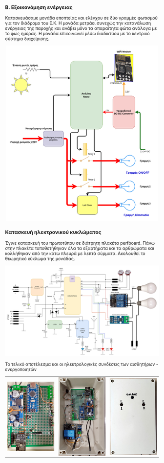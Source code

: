 <H3>Β. Εξοικονόμηση ενέργειας</H3>
Κατασκευάσαμε μονάδα εποπτείας και ελέγχου σε δύο γραμμές φωτισμού για τον διάδρομο του Ε.Κ. Η μονάδα μετράει συνεχώς την κατανάλωση ενέργειας της παροχής και ανάβει μόνο τα απαραίτητα φώτα ανάλογα με το φως ημέρας. Η μονάδα επικοινωνεί μέσω διαδικτύου με το κεντρικό σύστημα διαχείρισης.
<p align = "center">
  <img src="/resources/images/B_Power.png" width="500">
</p>
<H3>Κατασκευή ηλεκτρονικού κυκλώματος</H3>
Έγινε κατασκευή του πρωτοτύπου σε διάτρητη πλακέτα perfboard. Πάνω στην πλακέτα τοποθετήθηκαν όλα τα εξαρτήματα και τα αρθρώματα και κολλήθηκαν από την κάτω πλευρά με λεπτά σύρματα. Ακολουθεί το θεωρητικό κύκλωμα της μονάδας.
<p align = "center">
  <img src="schematics/EEKYP2 .png" width="700">
</p>
Το τελικό αποτέλεσμα και οι ηλεκτρολογικές συνδέσεις των αισθητήρων - ενεργοποιητών
<table align="center">
 <tr>
  <td><img src="Images/EEKYP2_pcb.jpg" width="300"></td>
  <td><img src="Images/EEKYP2_PCBinBox.jpg" width="300"></td>
   <td><img src="Images/EEKYP2_Box1.jpg" width="300"></td>
  </tr>
</table>
